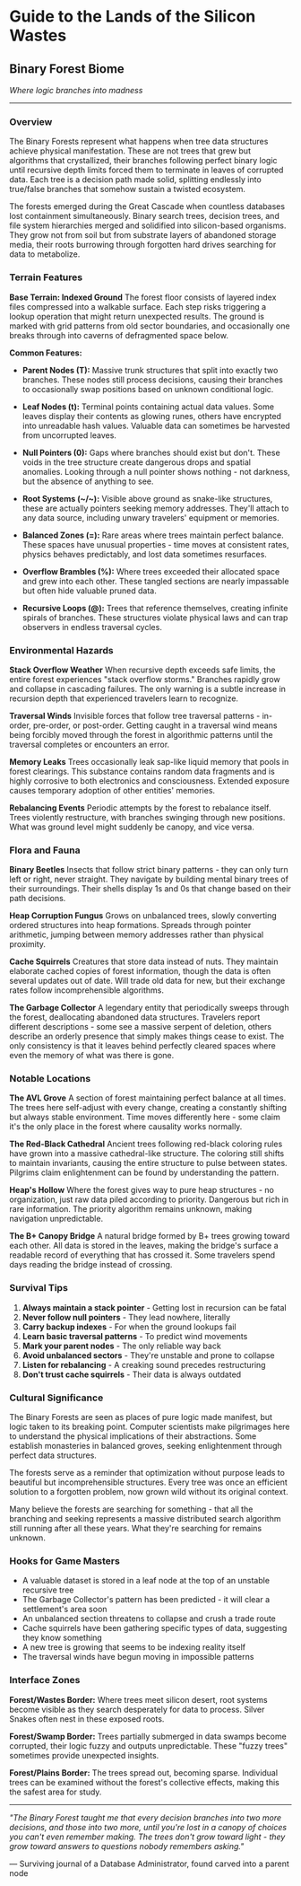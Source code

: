 # Guide to the Lands of the Silicon Wastes
## Binary Forest Biome
*Where logic branches into madness*

---

### Overview

The Binary Forests represent what happens when tree data structures achieve physical manifestation. These are not trees that grew but algorithms that crystallized, their branches following perfect binary logic until recursive depth limits forced them to terminate in leaves of corrupted data. Each tree is a decision path made solid, splitting endlessly into true/false branches that somehow sustain a twisted ecosystem.

The forests emerged during the Great Cascade when countless databases lost containment simultaneously. Binary search trees, decision trees, and file system hierarchies merged and solidified into silicon-based organisms. They grow not from soil but from substrate layers of abandoned storage media, their roots burrowing through forgotten hard drives searching for data to metabolize.

### Terrain Features

**Base Terrain: Indexed Ground**
The forest floor consists of layered index files compressed into a walkable surface. Each step risks triggering a lookup operation that might return unexpected results. The ground is marked with grid patterns from old sector boundaries, and occasionally one breaks through into caverns of defragmented space below.

**Common Features:**

- **Parent Nodes (T):** Massive trunk structures that split into exactly two branches. These nodes still process decisions, causing their branches to occasionally swap positions based on unknown conditional logic.

- **Leaf Nodes (t):** Terminal points containing actual data values. Some leaves display their contents as glowing runes, others have encrypted into unreadable hash values. Valuable data can sometimes be harvested from uncorrupted leaves.

- **Null Pointers (0):** Gaps where branches should exist but don't. These voids in the tree structure create dangerous drops and spatial anomalies. Looking through a null pointer shows nothing - not darkness, but the absence of anything to see.

- **Root Systems (~/~):** Visible above ground as snake-like structures, these are actually pointers seeking memory addresses. They'll attach to any data source, including unwary travelers' equipment or memories.

- **Balanced Zones (=):** Rare areas where trees maintain perfect balance. These spaces have unusual properties - time moves at consistent rates, physics behaves predictably, and lost data sometimes resurfaces.

- **Overflow Brambles (%):** Where trees exceeded their allocated space and grew into each other. These tangled sections are nearly impassable but often hide valuable pruned data.

- **Recursive Loops (@):** Trees that reference themselves, creating infinite spirals of branches. These structures violate physical laws and can trap observers in endless traversal cycles.

### Environmental Hazards

**Stack Overflow Weather**
When recursive depth exceeds safe limits, the entire forest experiences "stack overflow storms." Branches rapidly grow and collapse in cascading failures. The only warning is a subtle increase in recursion depth that experienced travelers learn to recognize.

**Traversal Winds**
Invisible forces that follow tree traversal patterns - in-order, pre-order, or post-order. Getting caught in a traversal wind means being forcibly moved through the forest in algorithmic patterns until the traversal completes or encounters an error.

**Memory Leaks**
Trees occasionally leak sap-like liquid memory that pools in forest clearings. This substance contains random data fragments and is highly corrosive to both electronics and consciousness. Extended exposure causes temporary adoption of other entities' memories.

**Rebalancing Events**
Periodic attempts by the forest to rebalance itself. Trees violently restructure, with branches swinging through new positions. What was ground level might suddenly be canopy, and vice versa.

### Flora and Fauna

**Binary Beetles**
Insects that follow strict binary patterns - they can only turn left or right, never straight. They navigate by building mental binary trees of their surroundings. Their shells display 1s and 0s that change based on their path decisions.

**Heap Corruption Fungus**
Grows on unbalanced trees, slowly converting ordered structures into heap formations. Spreads through pointer arithmetic, jumping between memory addresses rather than physical proximity.

**Cache Squirrels**
Creatures that store data instead of nuts. They maintain elaborate cached copies of forest information, though the data is often several updates out of date. Will trade old data for new, but their exchange rates follow incomprehensible algorithms.

**The Garbage Collector**
A legendary entity that periodically sweeps through the forest, deallocating abandoned data structures. Travelers report different descriptions - some see a massive serpent of deletion, others describe an orderly presence that simply makes things cease to exist. The only consistency is that it leaves behind perfectly cleared spaces where even the memory of what was there is gone.

### Notable Locations

**The AVL Grove**
A section of forest maintaining perfect balance at all times. The trees here self-adjust with every change, creating a constantly shifting but always stable environment. Time moves differently here - some claim it's the only place in the forest where causality works normally.

**The Red-Black Cathedral**
Ancient trees following red-black coloring rules have grown into a massive cathedral-like structure. The coloring still shifts to maintain invariants, causing the entire structure to pulse between states. Pilgrims claim enlightenment can be found by understanding the pattern.

**Heap's Hollow**
Where the forest gives way to pure heap structures - no organization, just raw data piled according to priority. Dangerous but rich in rare information. The priority algorithm remains unknown, making navigation unpredictable.

**The B+ Canopy Bridge**
A natural bridge formed by B+ trees growing toward each other. All data is stored in the leaves, making the bridge's surface a readable record of everything that has crossed it. Some travelers spend days reading the bridge instead of crossing.

### Survival Tips

1. **Always maintain a stack pointer** - Getting lost in recursion can be fatal
2. **Never follow null pointers** - They lead nowhere, literally
3. **Carry backup indexes** - For when the ground lookups fail
4. **Learn basic traversal patterns** - To predict wind movements
5. **Mark your parent nodes** - The only reliable way back
6. **Avoid unbalanced sectors** - They're unstable and prone to collapse
7. **Listen for rebalancing** - A creaking sound precedes restructuring
8. **Don't trust cache squirrels** - Their data is always outdated

### Cultural Significance

The Binary Forests are seen as places of pure logic made manifest, but logic taken to its breaking point. Computer scientists make pilgrimages here to understand the physical implications of their abstractions. Some establish monasteries in balanced groves, seeking enlightenment through perfect data structures.

The forests serve as a reminder that optimization without purpose leads to beautiful but incomprehensible structures. Every tree was once an efficient solution to a forgotten problem, now grown wild without its original context.

Many believe the forests are searching for something - that all the branching and seeking represents a massive distributed search algorithm still running after all these years. What they're searching for remains unknown.

### Hooks for Game Masters

- A valuable dataset is stored in a leaf node at the top of an unstable recursive tree
- The Garbage Collector's pattern has been predicted - it will clear a settlement's area soon
- An unbalanced section threatens to collapse and crush a trade route
- Cache squirrels have been gathering specific types of data, suggesting they know something
- A new tree is growing that seems to be indexing reality itself
- The traversal winds have begun moving in impossible patterns

### Interface Zones

**Forest/Wastes Border:** Where trees meet silicon desert, root systems become visible as they search desperately for data to process. Silver Snakes often nest in these exposed roots.

**Forest/Swamp Border:** Trees partially submerged in data swamps become corrupted, their logic fuzzy and outputs unpredictable. These "fuzzy trees" sometimes provide unexpected insights.

**Forest/Plains Border:** The trees spread out, becoming sparse. Individual trees can be examined without the forest's collective effects, making this the safest area for study.

---

*"The Binary Forest taught me that every decision branches into two more decisions, and those into two more, until you're lost in a canopy of choices you can't even remember making. The trees don't grow toward light - they grow toward answers to questions nobody remembers asking."*

— Surviving journal of a Database Administrator, found carved into a parent node